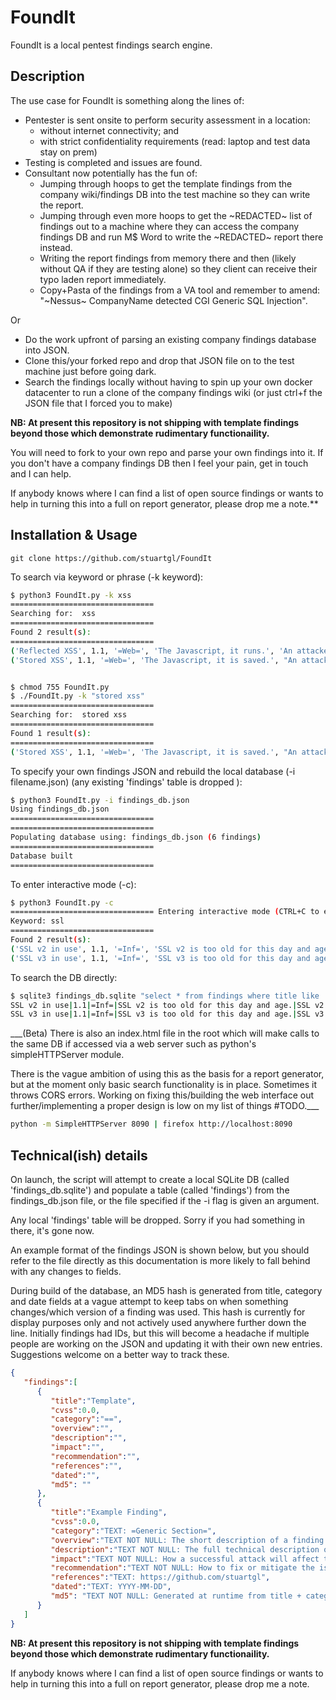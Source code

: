 # FoundIt

FoundIt is a local pentest findings search engine.

## Description

The use case for FoundIt is something along the lines of:
* Pentester is sent onsite to perform security assessment in a location:
    * without internet connectivity; and
    * with strict confidentiality requirements (read: laptop and test data stay on prem)
* Testing is completed and issues are found.
* Consultant now potentially has the fun of: 
    * Jumping through hoops to get the template findings from the company wiki/findings DB into the test machine so they can write the report. 
    * Jumping through even more hoops to get the ~REDACTED~ list of findings out to a machine where they can access the company findings DB and run M$ Word to write the ~REDACTED~ report there instead.
    * Writing the report findings from memory there and then (likely without QA if they are testing alone) so they client can receive their typo laden report immediately.  
    * Copy+Pasta of the findings from a VA tool and remember to amend: "~Nessus~ CompanyName detected CGI Generic SQL Injection".
    
Or
* Do the work upfront of parsing an existing company findings database into JSON.
* Clone this/your forked repo and drop that JSON file on to the test machine just before going dark.
* Search the findings locally without having to spin up your own docker datacenter to run a clone of the company findings wiki (or just ctrl+f the JSON file that I forced you to make)

__NB: At present this repository is not shipping with template findings beyond those which demonstrate rudimentary functionaility.__

You will need to fork to your own repo and parse your own findings into it. If you don't have a company findings DB then I feel your pain, get in touch and I can help.

If anybody knows where I can find a list of open source findings or wants to help in turning this into a full on report generator, please drop me a note.**
 
## Installation & Usage

```
git clone https://github.com/stuartgl/FoundIt
```

To search via keyword or phrase (-k keyword):

```bash
$ python3 FoundIt.py -k xss
================================
Searching for:  xss
================================
Found 2 result(s):
================================
('Reflected XSS', 1.1, '=Web=', 'The Javascript, it runs.', 'An attacker could do things detrimental to the other things.', 'Attackers win.', 'Escape is the only way.', '', '', '4d66958358fbb1f51fd5bc3e0e697ed3')
('Stored XSS', 1.1, '=Web=', 'The Javascript, it is saved.', "An attacker could leave the bad code for the innocents to run. <script>alert('If you see this as a popup, enjoy the irony -FoundIt');</script>", 'Attackers win\nBad times.', 'Escape is the only way.', '', '', 'a7ef274c72f9de212a47cec5a4f809cd')


$ chmod 755 FoundIt.py 
$ ./FoundIt.py -k "stored xss"
================================
Searching for:  stored xss
================================
Found 1 result(s):
================================
('Stored XSS', 1.1, '=Web=', 'The Javascript, it is saved.', "An attacker could leave the bad code for the innocents to run. <script>alert('If you see this as a popup, enjoy the irony -FoundIt');</script>", 'Attackers win\nBad times.', 'Escape is the only way.', '', '', 'a7ef274c72f9de212a47cec5a4f809cd')
```

To specify your own findings JSON and rebuild the local database (-i filename.json) (any existing 'findings' table is dropped ):

```bash
$ python3 FoundIt.py -i findings_db.json
Using findings_db.json
================================
================================
Populating database using: findings_db.json (6 findings)
================================
Database built
================================
```

To enter interactive mode (-c):
```bash
$ python3 FoundIt.py -c
================================ Entering interactive mode (CTRL+C to escape) ================================
Keyword: ssl
================================
Found 2 result(s):
('SSL v2 in use', 1.1, '=Inf=', 'SSL v2 is too old for this day and age.', 'SSL v2 is too old for this day and age. Weak crypto is bad karma.', 'Attackers sniffing traffic and such like.', 'TLS, bigger numbers are better.', 'https://nmap.org/nsedoc/scripts/sslv2.html', '', '5ef24f5824208ee7fe1a6fdf9b85e8aa')
('SSL v3 in use', 1.1, '=Inf=', 'SSL v3 is too old for this day and age.', 'SSL v3 is too old for this day and age. Weak crypto is bad for business.', 'Attackers sniffing traffic and such like.', 'TLS, bigger numbers are better.', 'https://nmap.org/nsedoc/scripts/sslv3.html', '', '51cd054352336bd374839b2bc826a878')

```

To search the DB directly:
```bash
$ sqlite3 findings_db.sqlite "select * from findings where title like '%ssl%'"
SSL v2 in use|1.1|=Inf=|SSL v2 is too old for this day and age.|SSL v2 is too old for this day and age. Weak crypto is bad karma.|Attackers sniffing traffic and such like.|TLS, bigger numbers are better.|https://nmap.org/nsedoc/scripts/sslv2.html||5ef24f5824208ee7fe1a6fdf9b85e8aa
SSL v3 in use|1.1|=Inf=|SSL v3 is too old for this day and age.|SSL v3 is too old for this day and age. Weak crypto is bad for business.|Attackers sniffing traffic and such like.|TLS, bigger numbers are better.|https://nmap.org/nsedoc/scripts/sslv3.html||51cd054352336bd374839b2bc826a878
```

___(Beta) There is also an index.html file in the root which will make calls to the same DB if accessed via a web server such as python's simpleHTTPServer module. 

There is the vague ambition of using this as the basis for a report generator, but at the moment only basic search functionality is in place. Sometimes it throws CORS errors. Working on fixing this/building the web interface out further/implementing a proper design is low on my list of things #TODO.___

```bash
python -m SimpleHTTPServer 8090 | firefox http://localhost:8090
```

## Technical(ish) details

On launch, the script will attempt to create a local SQLite DB (called 'findings_db.sqlite') and populate a table (called 'findings') from the findings_db.json file, or the file specified if the -i flag is given an argument.

Any local 'findings' table will be dropped. Sorry if you had something in there, it's gone now.

An example format of the findings JSON is shown below, but you should refer to the file directly as this documentation is more likely to fall behind with any changes to fields.

During build of the database, an MD5 hash is generated from title, category and date fields at a vague attempt to keep tabs on when something changes/which version of a finding was used. This hash is currently for display purposes only and not actively used anywhere further down the line. Initially findings had IDs, but this will become a headache if multiple people are working on the JSON and updating it with their own new entries. Suggestions welcome on a better way to track these. 

```JSON
{
   "findings":[
      {
         "title":"Template",
         "cvss":0.0,
         "category":"==",
         "overview":"",
         "description":"",
         "impact":"",
         "recommendation":"",
         "references":"",
         "dated":"",
         "md5": ""
      },
      {
         "title":"Example Finding",
         "cvss":0.0,
         "category":"TEXT: =Generic Section=",
         "overview":"TEXT NOT NULL: The short description of a finding.",
         "description":"TEXT NOT NULL: The full technical description of a finding. \nAlso include the ouput of evidence here.",
         "impact":"TEXT NOT NULL: How a successful attack will affect the organisation.",
         "recommendation":"TEXT NOT NULL: How to fix or mitigate the issue.",
         "references":"TEXT: https://github.com/stuartgl",
         "dated":"TEXT: YYYY-MM-DD",
         "md5": "TEXT NOT NULL: Generated at runtime from title + category + dated"
      }
   ]
}
``` 

__NB: At present this repository is not shipping with template findings beyond those which demonstrate rudimentary functionaility.__ 

If anybody knows where I can find a list of open source findings or wants to help in turning this into a full on report generator, please drop me a note.
 

